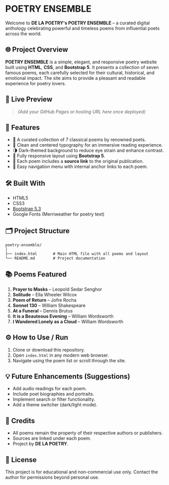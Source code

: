 
# POETRY ENSEMBLE

Welcome to **DE LA POETRY's POETRY ENSEMBLE** – a curated digital anthology celebrating powerful and timeless poems from influential poets across the world.

## 🌐 Project Overview

**POETRY ENSEMBLE** is a simple, elegant, and responsive poetry website built using **HTML**, **CSS**, and **Bootstrap 5**. It presents a collection of seven famous poems, each carefully selected for their cultural, historical, and emotional impact. The site aims to provide a pleasant and readable experience for poetry lovers.

## 🔗 Live Preview

> *(Add your GitHub Pages or hosting URL here once deployed)*

## 🧩 Features

- 📖 A curated collection of 7 classical poems by renowned poets.
- 🎨 Clean and centered typography for an immersive reading experience.
- 🌗 Dark-themed background to reduce eye strain and enhance contrast.
- 📱 Fully responsive layout using **Bootstrap 5**.
- 🔗 Each poem includes a **source link** to the original publication.
- 🧭 Easy navigation menu with internal anchor links to each poem.

## 🛠️ Built With

- HTML5
- CSS3
- [Bootstrap 5.3](https://getbootstrap.com/)
- Google Fonts (Merriweather for poetry text)

## 🗂️ Project Structure

```
poetry-ensemble/
│
├── index.html       # Main HTML file with all poems and layout
└── README.md        # Project documentation
```

## 📚 Poems Featured

1. **Prayer to Masks** – Leopold Sedar Senghor  
2. **Solitude** – Ella Wheeler Wilcox  
3. **Poem of Return** – Jofre Rocha  
4. **Sonnet 130** – William Shakespeare  
5. **At a Funeral** – Dennis Brutus  
6. **It is a Beauteous Evening** – William Wordsworth  
7. **I Wandered Lonely as a Cloud** – William Wordsworth  

## ⚙️ How to Use / Run

1. Clone or download this repository.
2. Open `index.html` in any modern web browser.
3. Navigate using the poem list or scroll through the site.

## 💡 Future Enhancements (Suggestions)

- Add audio readings for each poem.
- Include poet biographies and portraits.
- Implement search or filter functionality.
- Add a theme switcher (dark/light mode).

## 🤝 Credits

- All poems remain the property of their respective authors or publishers.
- Sources are linked under each poem.
- Project by **DE LA POETRY**.

## 📜 License

This project is for educational and non-commercial use only. Contact the author for permissions beyond personal use.
